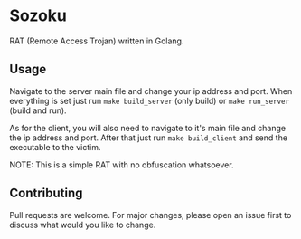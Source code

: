 # Sozoku

RAT (Remote Access Trojan) written in Golang.

## Usage

Navigate to the server main file and change your ip address and port. When everything is set just run `make build_server` (only build) or `make run_server` (build and run). 

As for the client, you will also need to navigate to it's main file and change the ip address and port. After that just run `make build_client` and send the executable to the victim.

NOTE: This is a simple RAT with no obfuscation whatsoever.

## Contributing

Pull requests are welcome. For major changes, please open an issue first to discuss what would you like to change.
